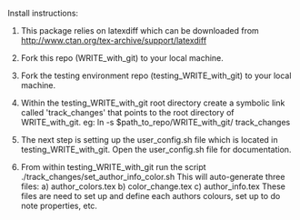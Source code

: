 Install instructions:

1. This package relies on latexdiff which can be downloaded from http://www.ctan.org/tex-archive/support/latexdiff

2. Fork this repo (WRITE_with_git) to your local machine.

3. Fork the testing environment repo (testing_WRITE_with_git) to your local machine. 

4. Within the testing_WRITE_with_git root directory create a symbolic link called 'track_changes' that points to the root directory of WRITE_with_git. eg: 
 ln -s $path_to_repo/WRITE_with_git/ track_changes

5. The next step is setting up the user_config.sh file which is located in testing_WRITE_with_git. Open the user_config.sh file for documentation.

6. From within testing_WRITE_with_git run the script ./track_changes/set_author_info_color.sh This will auto-generate three files:
  a) author_colors.tex
  b) color_change.tex
  c) author_info.tex
  These files are need to set up and define each authors colours, set up to do note properties, etc.
